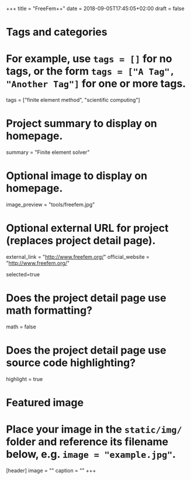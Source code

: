 +++
title = "FreeFem++"
date = 2018-09-05T17:45:05+02:00
draft = false

# Tags and categories
# For example, use `tags = []` for no tags, or the form `tags = ["A Tag", "Another Tag"]` for one or more tags.
tags = ["finite element method", "scientific computing"]

# Project summary to display on homepage.
summary = "Finite element solver"

# Optional image to display on homepage.
image_preview = "tools/freefem.jpg"

# Optional external URL for project (replaces project detail page).
external_link = "http://www.freefem.org/"
official_website = "http://www.freefem.org/"

selected=true

# Does the project detail page use math formatting?
math = false

# Does the project detail page use source code highlighting?
highlight = true


# Featured image
# Place your image in the `static/img/` folder and reference its filename below, e.g. `image = "example.jpg"`.
[header]
image = ""
caption = ""
+++

